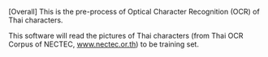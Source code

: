 [Overall]
This is the pre-process of Optical Character Recognition (OCR) of Thai characters.

This software will read the pictures of Thai characters (from Thai OCR Corpus of NECTEC, www.nectec.or.th) to be training set.
